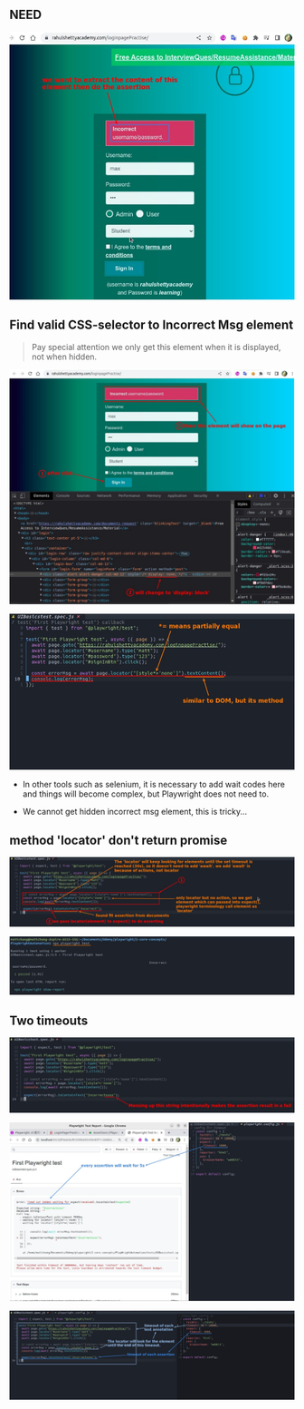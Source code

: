 ## **NEED**

![Alt need:extrad incorrect msg and do assertion](pic/01.jpg)

## **Find valid CSS-selector to Incorrect Msg element**

> Pay special attention we only get this element when it is displayed, not when hidden.

![Alt find valid css-selector for incorrect msg element](pic/02.jpg)

![Alt locator incorrect msg element, but only when it show](pic/03.jpg)

- In other tools such as selenium, it is necessary to add wait codes here and things will become complex, but Playwright does not need to.

- We cannot get hidden incorrect msg element, this is tricky...

## **method 'locator' don't return promise**

![Alt element = locator, and it do not return promise](pic/04.jpg)

![Alt run test](pic/05.jpg)

## **Two timeouts**

![Alt mess the assertion](pic/06.jpg)

![Alt run test](pic/07.jpg)

![Alt two timeout](pic/08.jpg)
